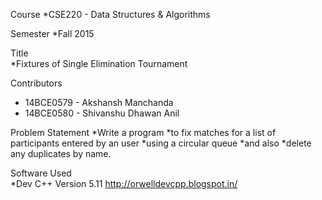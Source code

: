 Course
*CSE220 - Data Structures & Algorithms

Semester
*Fall 2015

Title  
*Fixtures of Single Elimination Tournament

Contributors
* 14BCE0579 - Akshansh Manchanda
* 14BCE0580 - Shivanshu Dhawan Anil

Problem Statement
*Write a program 
*to fix matches for a list of participants entered by an user 
*using a circular queue 
*and also
*delete any duplicates by name.

Software Used                                                                                         
*Dev C++ Version 5.11 http://orwelldevcpp.blogspot.in/                                        
